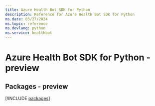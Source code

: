 ```yaml
---
title: Azure Health Bot SDK for Python
description: Reference for Azure Health Bot SDK for Python
ms.date: 03/27/2024
ms.topic: reference
ms.devlang: python
ms.service: healthbot
---
```

# Azure Health Bot SDK for Python - preview
## Packages - preview
[!INCLUDE [packages](health-bot-index.md)]
